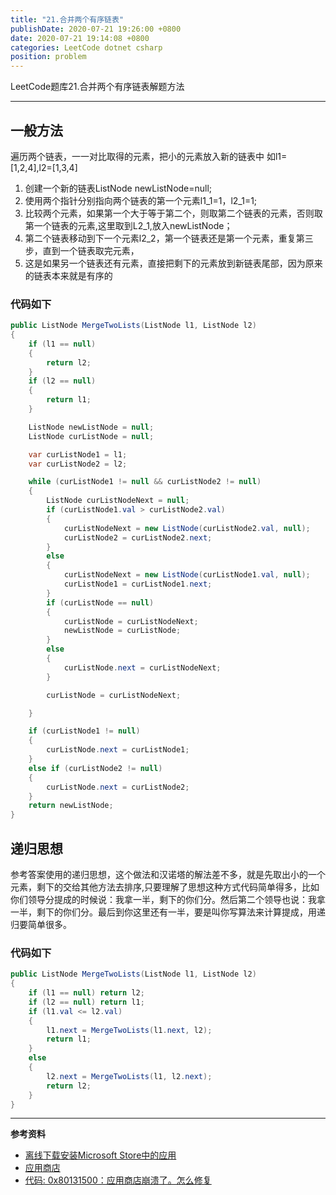 ```yaml
---
title: "21.合并两个有序链表"
publishDate: 2020-07-21 19:26:00 +0800
date: 2020-07-21 19:14:08 +0800
categories: LeetCode dotnet csharp
position: problem
---
```


LeetCode题库21.合并两个有序链表解题方法

---

<div id="toc"></div>

## 一般方法
遍历两个链表，一一对比取得的元素，把小的元素放入新的链表中
如l1=[1,2,4],l2=[1,3,4]
1. 创建一个新的链表ListNode newListNode=null;
2. 使用两个指针分别指向两个链表的第一个元素l1_1=1，l2_1=1;
3. 比较两个元素，如果第一个大于等于第二个，则取第二个链表的元素，否则取第一个链表的元素,这里取到L2_1,放入newListNode；
4. 第二个链表移动到下一个元素l2_2，第一个链表还是第一个元素，重复第三步，直到一个链表取完元素，
5. 这是如果另一个链表还有元素，直接把剩下的元素放到新链表尾部，因为原来的链表本来就是有序的

### 代码如下
```c#
public ListNode MergeTwoLists(ListNode l1, ListNode l2)
{
    if (l1 == null)
    {
        return l2;
    }
    if (l2 == null)
    {
        return l1;
    }

    ListNode newListNode = null;
    ListNode curListNode = null;

    var curListNode1 = l1;
    var curListNode2 = l2;

    while (curListNode1 != null && curListNode2 != null)
    {
        ListNode curListNodeNext = null;
        if (curListNode1.val > curListNode2.val)
        {
            curListNodeNext = new ListNode(curListNode2.val, null);
            curListNode2 = curListNode2.next;
        }
        else
        {
            curListNodeNext = new ListNode(curListNode1.val, null);
            curListNode1 = curListNode1.next;
        }
        if (curListNode == null)
        {
            curListNode = curListNodeNext;
            newListNode = curListNode;
        }
        else
        {
            curListNode.next = curListNodeNext;
        }

        curListNode = curListNodeNext;

    }

    if (curListNode1 != null)
    {
        curListNode.next = curListNode1;
    }
    else if (curListNode2 != null)
    {
        curListNode.next = curListNode2;
    }
    return newListNode;
}
```

## 递归思想

参考答案使用的递归思想，这个做法和汉诺塔的解法差不多，就是先取出小的一个元素，剩下的交给其他方法去排序,只要理解了思想这种方式代码简单得多，比如你们领导分提成的时候说：我拿一半，剩下的你们分。然后第二个领导也说：我拿一半，剩下的你们分。最后到你这里还有一半，要是叫你写算法来计算提成，用递归要简单很多。

### 代码如下

```c#
public ListNode MergeTwoLists(ListNode l1, ListNode l2)
{
    if (l1 == null) return l2;
    if (l2 == null) return l1;
    if (l1.val <= l2.val)
    {
        l1.next = MergeTwoLists(l1.next, l2);
        return l1;
    }
    else
    {
        l2.next = MergeTwoLists(l1, l2.next);
        return l2;
    }
}
```

---

**参考资料**

- [离线下载安装Microsoft Store中的应用](https://blog.csdn.net/lpwmm/article/details/106117056)
- [应用商店](https://www.microsoft.com/zh-cn/)
- [代码: 0x80131500：应用商店崩溃了。怎么修复](https://answers.microsoft.com/zh-hans/windows/forum/all/%E4%BB%A3%E7%A0%81/cbbe7aaf-8f66-4779-89c8-3c74f5341c7b)